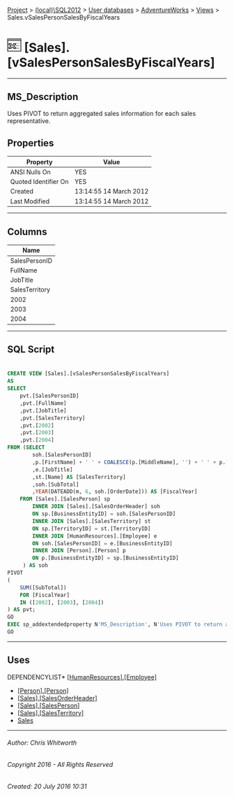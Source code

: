 #### 

[Project](../../../../index.md) > [(local)\\SQL2012](../../../index.md) > [User databases](../../index.md) > [AdventureWorks](../index.md) > [Views](Views.md) > Sales.vSalesPersonSalesByFiscalYears

# ![Views](../../../../Images/View32.png) [Sales].[vSalesPersonSalesByFiscalYears]

---

## <a name="#description"></a>MS_Description

Uses PIVOT to return aggregated sales information for each sales representative.

## <a name="#properties"></a>Properties

| Property | Value |
|---|---|
| ANSI Nulls On | YES |
| Quoted Identifier On | YES |
| Created | 13:14:55 14 March 2012 |
| Last Modified | 13:14:55 14 March 2012 |


---

## <a name="#columns"></a>Columns

| Name |
|---|
| SalesPersonID |
| FullName |
| JobTitle |
| SalesTerritory |
| 2002 |
| 2003 |
| 2004 |


---

## <a name="#sqlscript"></a>SQL Script

```sql

CREATE VIEW [Sales].[vSalesPersonSalesByFiscalYears] 
AS 
SELECT 
    pvt.[SalesPersonID]
    ,pvt.[FullName]
    ,pvt.[JobTitle]
    ,pvt.[SalesTerritory]
    ,pvt.[2002]
    ,pvt.[2003]
    ,pvt.[2004] 
FROM (SELECT 
        soh.[SalesPersonID]
        ,p.[FirstName] + ' ' + COALESCE(p.[MiddleName], '') + ' ' + p.[LastName] AS [FullName]
        ,e.[JobTitle]
        ,st.[Name] AS [SalesTerritory]
        ,soh.[SubTotal]
        ,YEAR(DATEADD(m, 6, soh.[OrderDate])) AS [FiscalYear] 
    FROM [Sales].[SalesPerson] sp 
        INNER JOIN [Sales].[SalesOrderHeader] soh 
        ON sp.[BusinessEntityID] = soh.[SalesPersonID]
        INNER JOIN [Sales].[SalesTerritory] st 
        ON sp.[TerritoryID] = st.[TerritoryID] 
        INNER JOIN [HumanResources].[Employee] e 
        ON soh.[SalesPersonID] = e.[BusinessEntityID] 
		INNER JOIN [Person].[Person] p
		ON p.[BusinessEntityID] = sp.[BusinessEntityID]
	 ) AS soh 
PIVOT 
(
    SUM([SubTotal]) 
    FOR [FiscalYear] 
    IN ([2002], [2003], [2004])
) AS pvt;
GO
EXEC sp_addextendedproperty N'MS_Description', N'Uses PIVOT to return aggregated sales information for each sales representative.', 'SCHEMA', N'Sales', 'VIEW', N'vSalesPersonSalesByFiscalYears', NULL, NULL
GO

```


---

## <a name="#uses"></a>Uses

DEPENDENCYLIST* [[HumanResources].[Employee]](../Tables/Employee.md)
* [[Person].[Person]](../Tables/Person.md)
* [[Sales].[SalesOrderHeader]](../Tables/SalesOrderHeader.md)
* [[Sales].[SalesPerson]](../Tables/SalesPerson.md)
* [[Sales].[SalesTerritory]](../Tables/SalesTerritory.md)
* [Sales](../Security/Schemas/Sales.md)


---

###### Author:  Chris Whitworth

###### Copyright 2016 - All Rights Reserved

###### Created: 20 July 2016 10:31

